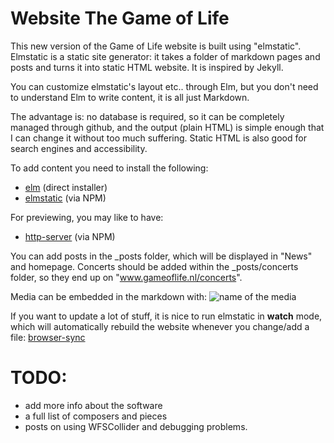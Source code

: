 # Website The Game of Life

This new version of the Game of Life website is built using "elmstatic". Elmstatic is a static site generator: it takes a folder of markdown pages and posts and turns it into static HTML website. It is inspired by Jekyll. 

You can customize elmstatic's layout etc.. through Elm, but you don't need to understand Elm to write content, it is all just Markdown.

The advantage is: no database is required, so it can be completely managed through github, and the output (plain HTML) is simple enough that I can change it without too much suffering. Static HTML is also good for search engines and accessibility.

To add content you need to install the following:

- [elm](https://guide.elm-lang.org/install/elm.html) (direct installer)
- [elmstatic](https://korban.net/elm/elmstatic/) (via NPM)

For previewing, you may like to have:

- [http-server](https://www.npmjs.com/package/http-server) (via NPM)

You can add posts in the _posts folder, which will be displayed in "News" and
homepage. Concerts should be added within the _posts/concerts folder, so they
end up on "www.gameoflife.nl/concerts".

Media can be embedded in the markdown with:
![name of the media](/img/filename.jpg)


If you want to update a lot of stuff, it is nice to run elmstatic in __watch__ mode, which will automatically rebuild the website whenever you change/add a file:
[browser-sync](https://www.npmjs.com/package/browser-sync)

# TODO:

- add more info about the software
- a full list of composers and pieces
- posts on using WFSCollider and debugging problems.


